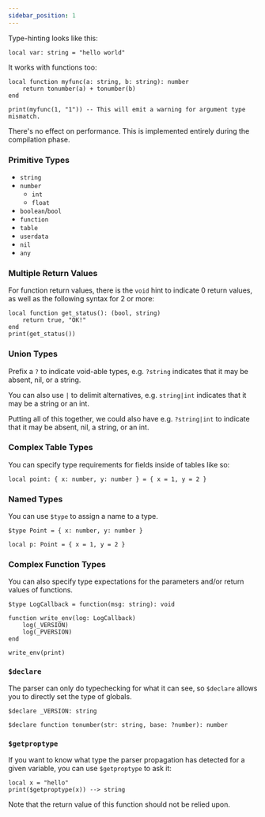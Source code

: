 ```yaml
---
sidebar_position: 1
---
```

Type-hinting looks like this:
```pluto
local var: string = "hello world"
```
It works with functions too:
```pluto
local function myfunc(a: string, b: string): number
    return tonumber(a) + tonumber(b)
end

print(myfunc(1, "1")) -- This will emit a warning for argument type mismatch.
```
There's no effect on performance. This is implemented entirely during the compilation phase.

### Primitive Types
- `string`
- `number`
  - `int`
  - `float`
- `boolean`/`bool`
- `function`
- `table`
- `userdata`
- `nil`
- `any`

### Multiple Return Values

For function return values, there is the `void` hint to indicate 0 return values, as well as the following syntax for 2 or more:

```pluto
local function get_status(): (bool, string)
    return true, "OK!"
end
print(get_status())
```

### Union Types

Prefix a `?` to indicate void-able types, e.g. `?string` indicates that it may be absent, nil, or a string.

You can also use `|` to delimit alternatives, e.g. `string|int` indicates that it may be a string or an int.

Putting all of this together, we could also have e.g. `?string|int` to indicate that it may be absent, nil, a string, or an int.

### Complex Table Types

You can specify type requirements for fields inside of tables like so:

```pluto
local point: { x: number, y: number } = { x = 1, y = 2 }
```

### Named Types

You can use `$type` to assign a name to a type.

```pluto
$type Point = { x: number, y: number }

local p: Point = { x = 1, y = 2 }
```

### Complex Function Types

You can also specify type expectations for the parameters and/or return values of functions.

```pluto
$type LogCallback = function(msg: string): void

function write_env(log: LogCallback)
    log(_VERSION)
    log(_PVERSION)
end

write_env(print)
```

### `$declare`

The parser can only do typechecking for what it can see, so `$declare` allows you to directly set the type of globals.

```pluto
$declare _VERSION: string
```
```pluto
$declare function tonumber(str: string, base: ?number): number
```

### `$getproptype`

If you want to know what type the parser propagation has detected for a given variable, you can use `$getproptype` to ask it:
```pluto
local x = "hello"
print($getproptype(x)) --> string
```
Note that the return value of this function should not be relied upon.
